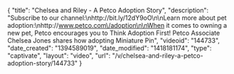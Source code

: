{
    "title": "Chelsea and Riley - A Petco Adoption Story",
    "description": "Subscribe to our channel:\nhttp:\/\/bit.ly\/12dY9oO\n\nLearn more about pet adoption:\nhttp:\/\/www.petco.com\/adoption\n\nWhen it comes to owning a new pet, Petco encourages you to Think Adoption First! Petco Associate Chelsea Jones shares how adopting Miniature Pin",
    "videoid": "144733",
    "date_created": "1394589019",
    "date_modified": "1418181174",
    "type": "captivate",
    "layout": "video",
    "url": "\/v\/chelsea-and-riley-a-petco-adoption-story\/144733"
}